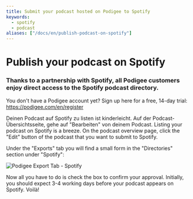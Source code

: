 ```yaml
---
title: Submit your podcast hosted on Podigee to Spotify
keywords: 
  - spotify
  - podcast
aliases: ["/docs/en/publish-podcast-on-spotify"]
---
```


# Publish your podcast on Spotify

### Thanks to a partnership with Spotify, all Podigee customers enjoy direct access to the Spotify podcast directory.

<div class="well">
You don't have a Podigee account yet? Sign up here for a free, 14-day trial: <a href="https://podigee.com/en/register">https://podigee.com/en/register</a>
</div>

Deinen Podcast auf Spotify zu listen ist kinderleicht. Auf der Podcast-Übersichtsseite, gehe auf "Bearbeiten" von deinem Podcast.
Listing your podcast on Spotify is a breeze. On the podcast overview page, click the "Edit" button of the podcast that you want to submit to Spotify.

Under the "Exports" tab you will find a small form in the "Directories" section under "Spotify":

![Podigee Export Tab - Spotify](/help/en/spotify_export.png)

Now all you have to do is check the box to confirm your approval. Initially, you should expect 3-4 working days before your podcast appears on Spotify. Voilà!
